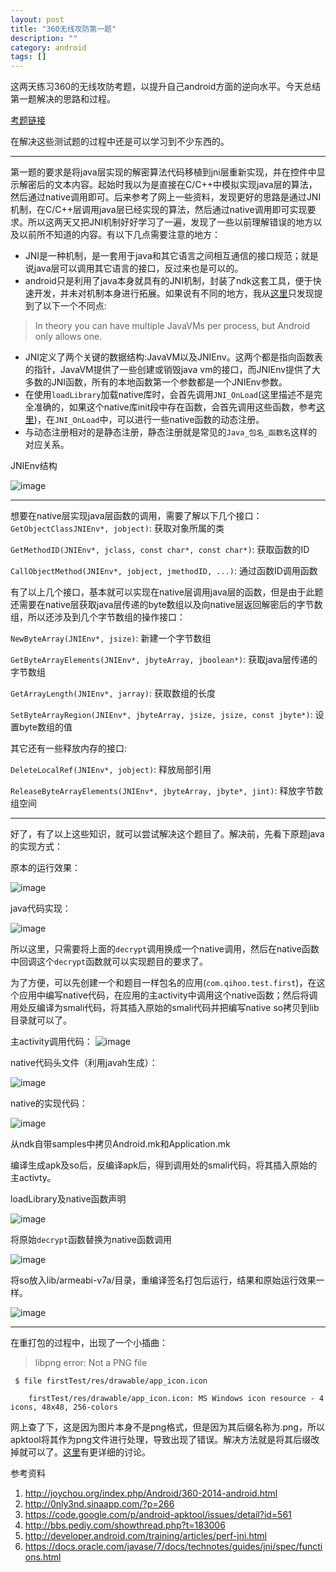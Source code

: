 ```yaml
---
layout: post 
title: "360无线攻防第一题"
description: ""
category: android
tags: []
---
```


这两天练习360的无线攻防考题，以提升自己android方面的逆向水平。今天总结第一题解决的思路和过程。

[考题链接](http://challenge.onebox.so.com/DeveloperZhaopin/question?tag=crack#nav-wrap)

在解决这些测试题的过程中还是可以学习到不少东西的。


----------

第一题的要求是将java层实现的解密算法代码移植到jni层重新实现，并在控件中显示解密后的文本内容。起始时我以为是直接在C/C++中模拟实现java层的算法，然后通过native调用即可。后来参考了网上一些资料，发现更好的思路是通过JNI机制，在C/C++层调用java层已经实现的算法，然后通过native调用即可实现要求。所以这两天又把JNI机制好好学习了一遍，发现了一些以前理解错误的地方以及以前所不知道的内容。有以下几点需要注意的地方：

* JNI是一种机制，是一套用于java和其它语言之间相互通信的接口规范；就是说java层可以调用其它语言的接口，反过来也是可以的。
* android只是利用了java本身就具有的JNI机制，封装了ndk这套工具，便于快速开发，并未对机制本身进行拓展。如果说有不同的地方，我从[这里](http://developer.android.com/training/articles/perf-jni.html)只发现提到了以下一个不同点:
>In theory you can have multiple JavaVMs per process, but Android only allows one.

* JNI定义了两个关键的数据结构:JavaVM以及JNIEnv。这两个都是指向函数表的指针，JavaVM提供了一些创建或销毁java vm的接口，而JNIEnv提供了大多数的JNI函数，所有的本地函数第一个参数都是一个JNIEnv参数。
* 在使用`loadLibrary`加载native库时，会首先调用`JNI_OnLoad`(这里描述不是完全准确的，如果这个native库init段中存在函数，会首先调用这些函数，参考[这里](http://0nly3nd.sinaapp.com/?p=642))，在`JNI_OnLoad`中，可以进行一些native函数的动态注册。
* 与动态注册相对的是静态注册，静态注册就是常见的`Java_包名_函数名`这样的对应关系。

JNIEnv结构

![image][1]

---------
想要在native层实现java层函数的调用，需要了解以下几个接口：
`GetObjectClassJNIEnv*, jobject)`: 获取对象所属的类

`GetMethodID(JNIEnv*, jclass, const char*, const char*)`: 获取函数的ID

`CallObjectMethod(JNIEnv*, jobject, jmethodID, ...)`: 通过函数ID调用函数

有了以上几个接口，基本就可以实现在native层调用java层的函数，但是由于此题还需要在native层获取java层传递的byte数组以及向native层返回解密后的字节数组，所以还涉及到几个字节数组的操作接口：

`NewByteArray(JNIEnv*, jsize)`: 新建一个字节数组

`GetByteArrayElements(JNIEnv*, jbyteArray, jboolean*)`: 获取java层传递的字节数组

`GetArrayLength(JNIEnv*, jarray)`: 获取数组的长度

`SetByteArrayRegion(JNIEnv*, jbyteArray, jsize, jsize, const jbyte*)`: 设置byte数组的值

其它还有一些释放内存的接口:

`DeleteLocalRef(JNIEnv*, jobject)`: 释放局部引用

`ReleaseByteArrayElements(JNIEnv*, jbyteArray, jbyte*, jint)`: 释放字节数组空间

----------------
好了，有了以上这些知识，就可以尝试解决这个题目了。解决前，先看下原题java的实现方式：

原本的运行效果：

![image][2]

java代码实现：

![image][3]

所以这里，只需要将上面的`decrypt`调用换成一个native调用，然后在native函数中回调这个`decrypt`函数就可以实现题目的要求了。

为了方便，可以先创建一个和题目一样包名的应用(`com.qihoo.test.first`)，在这个应用中编写native代码，在应用的主activity中调用这个native函数；然后将调用处反编译为smali代码，将其插入原始的smali代码并把编写native so拷贝到lib目录就可以了。

主activity调用代码：
![image][4]

native代码头文件（利用javah生成）：

![image][5]

native的实现代码：

![image][6]

从ndk自带samples中拷贝Android.mk和Application.mk

编译生成apk及so后，反编译apk后，得到调用处的smali代码，将其插入原始的主activty。

loadLibrary及native函数声明

![image][7]


将原始`decrypt`函数替换为native函数调用

![image][8]

将so放入lib/armeabi-v7a/目录，重编译签名打包后运行，结果和原始运行效果一样。

![image][2]

------
在重打包的过程中，出现了一个小插曲：

>libpng error: Not a PNG file

  ` $ file firstTest/res/drawable/app_icon.icon`
   
`    firstTest/res/drawable/app_icon.icon: MS Windows icon resource - 4 icons, 48x48, 256-colors`


网上查了下，这是因为图片本身不是png格式，但是因为其后缀名称为.png，所以apktool将其作为png文件进行处理，导致出现了错误。解决方法就是将其后缀改掉就可以了。[这里](http://bbs.pediy.com/showthread.php?t=183006)有更详细的讨论。

[1]:http://github-jiych.qiniudn.com/ee0fe7d89fa66e1791de24c157e88e23beaf5db7-7db074c16a2246e45d210b53d5fe79d4e93ad84d.png
[2]:http://github-jiych.qiniudn.com/8c8c62eecc00ad4b2f803c521acb174098f3e7e4-b4d0faa15f345438b92a93c948169803c738d26f.png
[3]:http://github-jiych.qiniudn.com/ba993688e2e3644a0657000b5f5b1af3e6b81308-8e20d9b45282ee174521d74894bb519188592878.png
[4]:http://github-jiych.qiniudn.com/093c3a093b0ead7043469b1c8314d0ecae0fc882-e0b754a86139ba5dee8b31a40df686acd013bac5.png
[5]:http://github-jiych.qiniudn.com/aa70a029018a03f63a4f738cb2510016c4ef39b1-23cae02fdf79e527504c492550517eef56223c41.png
[6]:http://github-jiych.qiniudn.com/6321df1f801fac95abcef7b028bde3f8919b0251-9a8e23254cfcf0d7d2d2c8dbdb32a3a9d0a047e5.png
[7]:http://github-jiych.qiniudn.com/14552d8996f5b2f380830be80f12e04e93ae5963-9729054cc9abccfe41fa6feb9de6874648f82877.png
[8]:http://github-jiych.qiniudn.com/02420e2174c85db353ae5a537af7ec770f331091-d860a4f5113510baadf0da8dccdf347e2e787813.png

参考资料

1. http://joychou.org/index.php/Android/360-2014-android.html
2. http://0nly3nd.sinaapp.com/?p=266
3. https://code.google.com/p/android-apktool/issues/detail?id=561
4. http://bbs.pediy.com/showthread.php?t=183006
5. http://developer.android.com/training/articles/perf-jni.html
6. https://docs.oracle.com/javase/7/docs/technotes/guides/jni/spec/functions.html
